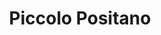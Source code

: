 ---
title: "Piccolo Positano"
url: /ciudad-autonoma-de-buenos-aires/piccolo-positano/
shop: marisco
---